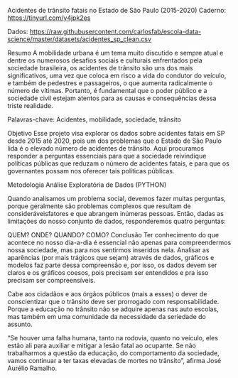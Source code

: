 Acidentes de trânsito fatais no Estado de São Paulo (2015-2020)
Caderno: https://tinyurl.com/y4jpk2es

Dados: https://raw.githubusercontent.com/carlosfab/escola-data-science/master/datasets/acidentes_sp_clean.csv

Resumo
A mobilidade urbana é um tema muito discutido e sempre atual e dentre os numerosos desafios sociais e culturais enfrentados pela sociedade brasileira, os acidentes de trânsito são uns dos mais significativos, uma vez que coloca em risco a vida do condutor do veículo, e também de pedestres e passageiros, o que aumenta radicalmente o número de vítimas. Portanto, é fundamental que o poder público e a sociedade civil estejam atentos para as causas e consequências dessa triste realidade.

Palavras-chave: Acidentes, mobilidade, sociedade, trânsito

Objetivo
Esse projeto visa explorar os dados sobre acidentes fatais em SP desde 2015 até 2020, pois um dos problemas que o Estado de São Paulo lida é o elevado número de acidentes de trânsito. Aqui procuramos responder a perguntas essenciais para que a sociedade reivindique políticas públicas que reduzam o número de acidentes fatais, e para que os governantes possam nos oferecer tais políticas públicas.

Metodologia
Análise Exploratória de Dados (PYTHON)

Quando analisamos um problema social, devemos fazer muitas perguntas, porque geralmente são problemas complexos que resultam de consideráveis ​​fatores e que abrangem inúmeras pessoas. Então, dadas as limitações do nosso conjunto de dados, responderemos quatro perguntas:

QUEM?
ONDE?
QUANDO?
COMO?
Conclusão
Ter conhecimento do que acontece no nosso dia-a-dia é essencial não apenas para compreendermos nossa sociedade, mas para nos sentirmos inseridos nela. Analisar as aparências (por mais trágicos que sejam) através de dados, gráficos e modelos faz parte dessa compreensão e, por isso, os dados devem ser claros e os gráficos coesos, pois precisam ser entendidos e pra isso precisam ser compreensíveis.

Cabe aos cidadãos e aos órgãos públicos (mais a esses) o dever de conscientizar que o trânsito deve ser prorrogado com responsabilidade. Porque a educação no trânsito não se adquire apenas nas auto escolas, mas também em uma comunidade da necessidade da seriedade do assunto.

“Se houver uma falha humana, tanto na rodovia, quanto no veículo, eles estão ali para auxiliar e mitigar a lesão fatal ao ocupante. Se não trabalharmos a questão da educação, do comportamento da sociedade, vamos continuar a ter taxas elevadas de mortes no trânsito”, afirma José Aurélio Ramalho.
